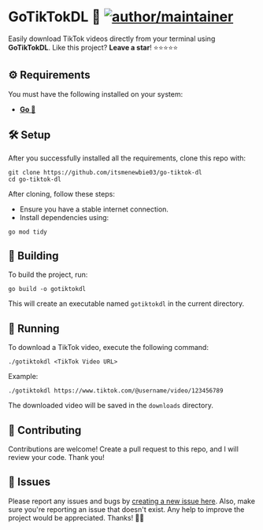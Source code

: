 # GoTikTokDL 🎵 [![author/maintainer](https://img.shields.io/badge/by-itsmenewbie03-016eea.svg?logo=github&labelColor=181717&longCache=true&style=flat-square)](https://itsmenewbie03.is-a.dev)

Easily download TikTok videos directly from your terminal using **GoTikTokDL**.
Like this project? **Leave a star**! ⭐⭐⭐⭐⭐

## ⚙️ Requirements

You must have the following installed on your system:

- **[Go 🐹](https://go.dev/dl/)**

## 🛠️ Setup

After you successfully installed all the requirements, clone this repo with:

```shell
git clone https://github.com/itsmenewbie03/go-tiktok-dl
cd go-tiktok-dl
```

After cloning, follow these steps:

- Ensure you have a stable internet connection.
- Install dependencies using:

```shell
go mod tidy
```

## 🔨 Building

To build the project, run:

```shell
go build -o gotiktokdl
```

This will create an executable named `gotiktokdl` in the current directory.

## 🚀 Running

To download a TikTok video, execute the following command:

```shell
./gotiktokdl <TikTok Video URL>
```

Example:

```shell
./gotiktokdl https://www.tiktok.com/@username/video/123456789
```

The downloaded video will be saved in the `downloads` directory.

## 🎯 Contributing

Contributions are welcome! Create a pull request to this repo, and I will review your code. Thank you!

## 🐛 Issues

Please report any issues and bugs by [creating a new issue here](https://github.com/itsmenewbie03/go-tiktok-dl/issues/new/choose). Also, make sure you're reporting an issue that doesn't exist. Any help to improve the project would be appreciated. Thanks! 🙏✨
